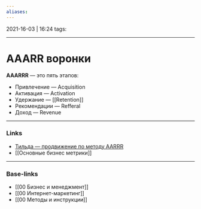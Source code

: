 ```yaml
---
aliases:
---
```

2021-16-03 | 16:24
tags: 
___

# AAARR воронки
**AAARRR** — это пять этапов:
- Привлечение — Acquisition
- Активация — Activation
- Удержание — [[Retention]]
- Рекомендации — Refferal
- Доход — Revenue

___
### Links
- [Тильда — продвижение по методу AARRR](https://tilda.education/articles-aarrr-metrics)
- [[Основные бизнес метрики]]

___
### Base-links
- [[00 Бизнес и менеджмент]]
- [[00 Интернет-маркетинг]]
- [[00 Методы и инструкции]]

